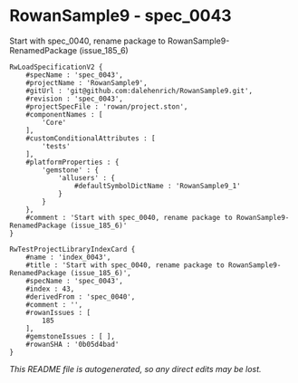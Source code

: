 # RowanSample9 - spec_0043
Start with spec_0040, rename package to RowanSample9-RenamedPackage (issue_185_6)
```
RwLoadSpecificationV2 {
	#specName : 'spec_0043',
	#projectName : 'RowanSample9',
	#gitUrl : 'git@github.com:dalehenrich/RowanSample9.git',
	#revision : 'spec_0043',
	#projectSpecFile : 'rowan/project.ston',
	#componentNames : [
		'Core'
	],
	#customConditionalAttributes : [
		'tests'
	],
	#platformProperties : {
		'gemstone' : {
			'allusers' : {
				#defaultSymbolDictName : 'RowanSample9_1'
			}
		}
	},
	#comment : 'Start with spec_0040, rename package to RowanSample9-RenamedPackage (issue_185_6)'
}

RwTestProjectLibraryIndexCard {
	#name : 'index_0043',
	#title : 'Start with spec_0040, rename package to RowanSample9-RenamedPackage (issue_185_6)',
	#specName : 'spec_0043',
	#index : 43,
	#derivedFrom : 'spec_0040',
	#comment : '',
	#rowanIssues : [
		185
	],
	#gemstoneIssues : [ ],
	#rowanSHA : '0b05d4bad'
}
```

*This README file is autogenerated, so any direct edits may be lost.*
